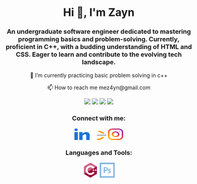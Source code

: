 <h1 align="center">Hi 👋, I'm Zayn</h1>
<h3 align="center">An undergraduate software engineer dedicated to mastering programming basics and problem-solving. Currently, proficient in C++, with a budding understanding of HTML and CSS. Eager to learn and contribute to the evolving tech landscape.</h3>

<p align="center">🌱 I’m currently practicing basic problem solving in c++</p>

<p align="center">📫 How to reach me mez4yn@gmail.com</p>

<div align="center">
  <a href="https://www.linkedin.com/in/zayngineer" target="_blank"><img src="https://img.shields.io/badge/LinkedIn-0077B5?style=for-the-badge&logo=linkedin&logoColor=white" target="_blank"></a>
  <a href="https://github.com/zayngineer" target="_blank"><img src="https://img.shields.io/badge/GitHub-100000?style=for-the-badge&logo=github&logoColor=white" target="_blank"></a>
  <a href="https://instagram.com/zayngineer" target="_blank"><img src="https://img.shields.io/badge/Instagram-E4405F?style=for-the-badge&logo=instagram&logoColor=white" target="_blank"></a>
  <a href="mailto:mez4yn@gmail.com"><img src="https://img.shields.io/badge/-Gmail-%23333?style=for-the-badge&logo=gmail&logoColor=white" target="_blank"></a>
</div>

<h3 align="center">Connect with me:</h3>

<p align="center">
  <a href="https://linkedin.com/in/zayngineer" target="blank"><img align="center" src="https://raw.githubusercontent.com/teamedwardforever/Readme-Generator/71f25dd8b98329b168142a6b782a107b75eab178/svg/Social/linked-in-alt.svg" alt="zayngineer" height="30" width="40" /></a>
  <a href="https://www.leetcode.com/zayngineer" target="blank"><img align="center" src="https://raw.githubusercontent.com/teamedwardforever/Readme-Generator/71f25dd8b98329b168142a6b782a107b75eab178/svg/Social/leet-code.svg" alt="zayngineer" height="30" width="40" /></a>
  <a href="https://instagram.com/zayngineer" target="blank"><img align="center" src="https://raw.githubusercontent.com/teamedwardforever/Readme-Generator/71f25dd8b98329b168142a6b782a107b75eab178/svg/Social/instagram.svg" alt="zayngineer" height="30" width="40" /></a>
</p>

<h3 align="center">Languages and Tools:</h3>

<p align="center">
  <img src="https://raw.githubusercontent.com/teamedwardforever/Readme-Generator/71f25dd8b98329b168142a6b782a107b75eab178/svg/Skills/Languages/cplusplus-original.svg" alt="CPP" width="40" height="40"/>
  <img src="https://raw.githubusercontent.com/teamedwardforever/Readme-Generator/71f25dd8b98329b168142a6b782a107b75eab178/svg/Skills/Software/photoshop-line.svg" alt="Photoshop" width="40" height="40"/>
  <img src="https://raw.githubusercontent.com/teamedwardforever/Readme-Generator/71f25dd8b98329b168142a6b782a107b75
